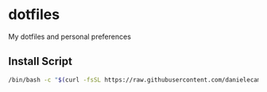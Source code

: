 # dotfiles
My dotfiles and personal preferences

## Install Script

```bash
/bin/bash -c "$(curl -fsSL https://raw.githubusercontent.com/danielecammarata/dotfiles/main/install.sh)"
```
